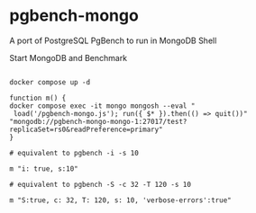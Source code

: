 # pgbench-mongo
A port of PostgreSQL PgBench to run in MongoDB Shell

Start MongoDB and Benchmark
```

docker compose up -d 

function m() {
docker compose exec -it mongo mongosh --eval "
 load('/pgbench-mongo.js'); run({ $* }).then(() => quit())" "mongodb://pgbench-mongo-mongo-1:27017/test?replicaSet=rs0&readPreference=primary"
}

# equivalent to pgbench -i -s 10

m "i: true, s:10"

# equivalent to pgbench -S -c 32 -T 120 -s 10

m "S:true, c: 32, T: 120, s: 10, 'verbose-errors':true"

```

